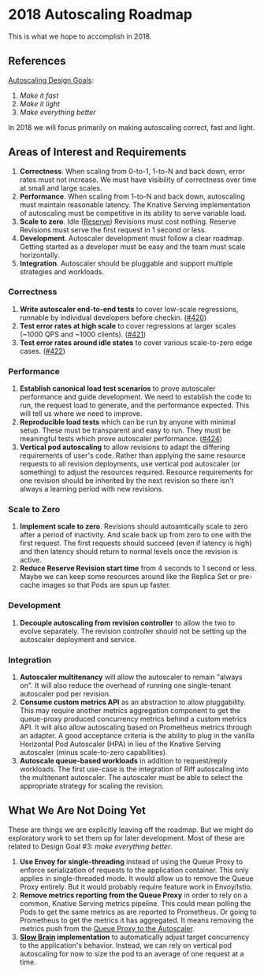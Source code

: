 # 2018 Autoscaling Roadmap

This is what we hope to accomplish in 2018.

## References

[Autoscaling Design Goals](../scaling/DEVELOPMENT.md#design-goals):

1. _Make it fast_
1. _Make it light_
1. _Make everything better_

In 2018 we will focus primarily on making autoscaling correct, fast and light.

## Areas of Interest and Requirements

1. **Correctness**. When scaling from 0-to-1, 1-to-N and back down, error rates
   must not increase. We must have visibility of correctness over time at small
   and large scales.
1. **Performance**. When scaling from 1-to-N and back down, autoscaling must
   maintain reasonable latency. The Knative Serving implementation of
   autoscaling must be competitive in its ability to serve variable load.
1. **Scale to zero**. Idle ([Reserve](../scaling/DEVELOPMENT.md#behavior))
   Revisions must cost nothing. Reserve Revisions must serve the first request
   in 1 second or less.
1. **Development**. Autoscaler development must follow a clear roadmap. Getting
   started as a developer must be easy and the team must scale horizontally.
1. **Integration**. Autoscaler should be pluggable and support multiple
   strategies and workloads.

### Correctness

1. **Write autoscaler end-to-end tests** to cover low-scale regressions,
   runnable by individual developers before checkin.
   ([#420](https://github.com/knative/serving/issues/420))
1. **Test error rates at high scale** to cover regressions at larger scales
   (~1000 QPS and ~1000 clients).
   ([#421](https://github.com/knative/serving/issues/421))
1. **Test error rates around idle states** to cover various scale-to-zero edge
   cases. ([#422](https://github.com/knative/serving/issues/422))

### Performance

1. **Establish canonical load test scenarios** to prove autoscaler performance
   and guide development. We need to establish the code to run, the request load
   to generate, and the performance expected. This will tell us where we need to
   improve.
1. **Reproducible load tests** which can be run by anyone with minimal setup.
   These must be transparent and easy to run. They must be meaningful tests
   which prove autoscaler performance.
   ([#424](https://github.com/knative/serving/pull/424))
1. **Vertical pod autoscaling** to allow revisions to adapt the differing
   requirements of user's code. Rather than applying the same resource requests
   to all revision deployments, use vertical pod autoscaler (or something) to
   adjust the resources required. Resource requirements for one revision should
   be inherited by the next revision so there isn't always a learning period
   with new revisions.

### Scale to Zero

1. **Implement scale to zero**. Revisions should autoamtically scale to zero
   after a period of inactivity. And scale back up from zero to one with the
   first request. The first requests should succeed (even if latency is high)
   and then latency should return to normal levels once the revision is active.
1. **Reduce Reserve Revision start time** from 4 seconds to 1 second or less.
   Maybe we can keep some resources around like the Replica Set or pre-cache
   images so that Pods are spun up faster.

### Development

1. **Decouple autoscaling from revision controller** to allow the two to evolve
   separately. The revision controller should not be setting up the autoscaler
   deployment and service.

### Integration

1. **Autoscaler multitenancy** will allow the autoscaler to remain "always on".
   It will also reduce the overhead of running one single-tenant autoscaler pod
   per revision.
1. **Consume custom metrics API** as an abstraction to allow pluggability. This
   may require another metrics aggregation component to get the queue-proxy
   produced concurrency metrics behind a custom metrics API. It will also allow
   autoscaling based on Prometheus metrics through an adapter. A good acceptance
   criteria is the ability to plug in the vanilla Horizontal Pod Autoscaler
   (HPA) in lieu of the Knative Serving autoscaler (minus scale-to-zero
   capabilities).
1. **Autoscale queue-based workloads** in addition to request/reply workloads.
   The first use-case is the integration of Riff autoscaling into the
   multitenant autoscaler. The autoscaler must be able to select the appropriate
   strategy for scaling the revision.

## What We Are Not Doing Yet

These are things we are explicitly leaving off the roadmap. But we might do
exploratory work to set them up for later development. Most of these are related
to Design Goal #3: _make everything better_.

1. **Use Envoy for single-threading** instead of using the Queue Proxy to
   enforce serialization of requests to the application container. This only
   applies in single-threaded mode. It would allow us to remove the Queue Proxy
   entirely. But it would probably require feature work in Envoy/Istio.
1. **Remove metrics reporting from the Queue Proxy** in order to rely on a
   common, Knative Serving metrics pipeline. This could mean polling the Pods to
   get the same metrics as are reported to Prometheus. Or going to Prometheus to
   get the metrics it has aggregated. It means removing the metrics push from
   the [Queue Proxy to the Autoscaler](../scaling/DEVELOPMENT.md#context).
1. **[Slow Brain](../scaling/DEVELOPMENT.md#slow-brain--fast-brain)
   implementation** to automatically adjust target concurrency to the
   application's behavior. Instead, we can rely on vertical pod autoscaling for
   now to size the pod to an average of one request at a time.
